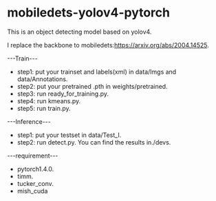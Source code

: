 # mobiledets-yolov4-pytorch
This is an object detecting model based on yolov4.

I replace the backbone to mobiledets:https://arxiv.org/abs/2004.14525.

---Train---
- step1: put your trainset and labels(xml) in data/Imgs and data/Annotations.
- step2: put your pretrained .pth in weights/pretrained.
- step3: run ready_for_training.py.
- step4: run kmeans.py.
- step5: run train.py.

---Inference---
- step1: put your testset in data/Test_I.
- step2: run detect.py.
You can find the results in./devs.

---requirement---
- pytorch1.4.0.
- timm.
- tucker_conv.
- mish_cuda
